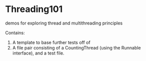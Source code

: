 Threading101
============

demos for exploring thread and multithreading principles

Contains:
1. A template to base further tests off of
2. A file pair consisting of a CountingThread (using the Runnable interface), and a test file.
